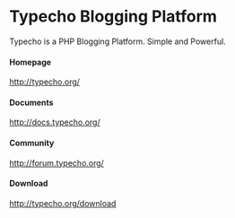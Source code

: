 Typecho Blogging Platform
=========================

Typecho is a PHP Blogging Platform. Simple and Powerful.

#### Homepage
http://typecho.org/

#### Documents
http://docs.typecho.org/

#### Community
http://forum.typecho.org/

#### Download
http://typecho.org/download
